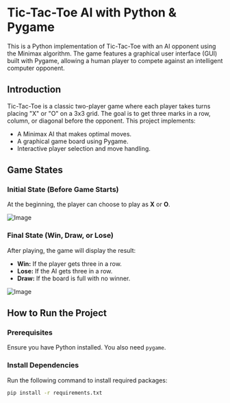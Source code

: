 # Tic-Tac-Toe AI with Python & Pygame

This is a Python implementation of Tic-Tac-Toe with an AI opponent using the Minimax algorithm. The game features a graphical user interface (GUI) built with Pygame, allowing a human player to compete against an intelligent computer opponent.

## Introduction

Tic-Tac-Toe is a classic two-player game where each player takes turns placing "X" or "O" on a 3x3 grid. The goal is to get three marks in a row, column, or diagonal before the opponent. This project implements:
- A Minimax AI that makes optimal moves.
- A graphical game board using Pygame.
- Interactive player selection and move handling.

## Game States

### Initial State (Before Game Starts)
At the beginning, the player can choose to play as **X** or **O**.

![Image](https://github.com/user-attachments/assets/8c27dd48-cac0-4a7c-ba84-cab18c0a8e19)

### Final State (Win, Draw, or Lose)
After playing, the game will display the result:
- **Win:** If the player gets three in a row.
- **Lose:** If the AI gets three in a row.
- **Draw:** If the board is full with no winner.

![Image](https://github.com/user-attachments/assets/7bdc259e-8b7e-4441-b75a-932c8963351d)

## How to Run the Project

### Prerequisites
Ensure you have Python installed. You also need `pygame`.

### Install Dependencies
Run the following command to install required packages:

```bash
pip install -r requirements.txt
